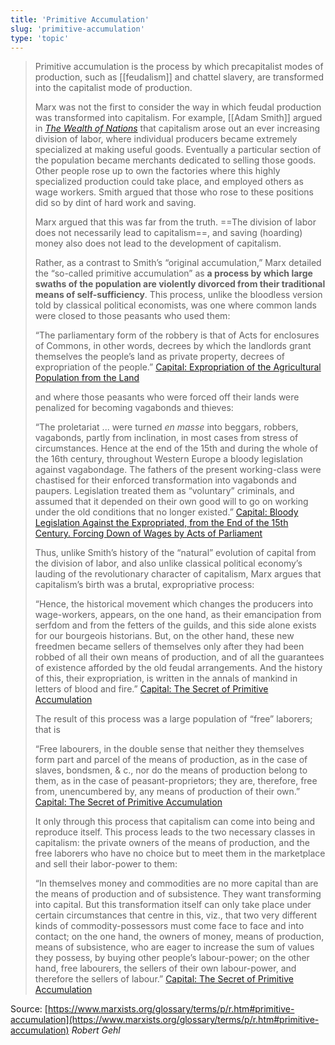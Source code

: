```yaml
---
title: 'Primitive Accumulation'
slug: 'primitive-accumulation'
type: 'topic'
---
```


>Primitive accumulation is the process by which precapitalist modes of production, such as [[feudalism]] and chattel slavery, are transformed into the capitalist mode of production.
>
>Marx was not the first to consider the way in which feudal production was transformed into capitalism. For example, [[Adam Smith]] argued in [_The Wealth of Nations_](https://www.marxists.org/reference/archive/smith-adam/works/wealth-of-nations/book01/ch08.htm) that capitalism arose out an ever increasing division of labor, where individual producers became extremely specialized at making useful goods. Eventually a particular section of the population became merchants dedicated to selling those goods. Other people rose up to own the factories where this highly specialized production could take place, and employed others as wage workers. Smith argued that those who rose to these positions did so by dint of hard work and saving.
>
>Marx argued that this was far from the truth. ==The division of labor does not necessarily lead to capitalism==, and saving (hoarding) money also does not lead to the development of capitalism.
>
>Rather, as a contrast to Smith’s “original accumulation,” Marx detailed the “so-called primitive accumulation” as **a process by which large swaths of the population are violently divorced from their traditional means of self-sufficiency**. This process, unlike the bloodless version told by classical political economists, was one where common lands were closed to those peasants who used them:
>
>“The parliamentary form of the robbery is that of Acts for enclosures of Commons, in other words, decrees by which the landlords grant themselves the people’s land as private property, decrees of expropriation of the people.” [Capital: Expropriation of the Agricultural Population from the Land](https://www.marxists.org/archive/marx/works/1867-c1/ch27.htm)
>
>and where those peasants who were forced off their lands were penalized for becoming vagabonds and thieves:
>
>“The proletariat ... were turned _en masse_ into beggars, robbers, vagabonds, partly from inclination, in most cases from stress of circumstances. Hence at the end of the 15th and during the whole of the 16th century, throughout Western Europe a bloody legislation against vagabondage. The fathers of the present working-class were chastised for their enforced transformation into vagabonds and paupers. Legislation treated them as “voluntary” criminals, and assumed that it depended on their own good will to go on working under the old conditions that no longer existed.” [Capital: Bloody Legislation Against the Expropriated, from the End of the 15th Century. Forcing Down of Wages by Acts of Parliament](https://www.marxists.org/archive/marx/works/1867-c1/ch28.htm)
>
>Thus, unlike Smith’s history of the “natural” evolution of capital from the division of labor, and also unlike classical political economy’s lauding of the revolutionary character of capitalism, Marx argues that capitalism’s birth was a brutal, expropriative process:
>
>“Hence, the historical movement which changes the producers into wage-workers, appears, on the one hand, as their emancipation from serfdom and from the fetters of the guilds, and this side alone exists for our bourgeois historians. But, on the other hand, these new freedmen became sellers of themselves only after they had been robbed of all their own means of production, and of all the guarantees of existence afforded by the old feudal arrangements. And the history of this, their expropriation, is written in the annals of mankind in letters of blood and fire.” [Capital: The Secret of Primitive Accumulation](https://www.marxists.org/archive/marx/works/1867-c1/ch26.htm)
>
>The result of this process was a large population of “free” laborers; that is
>
>“Free labourers, in the double sense that neither they themselves form part and parcel of the means of production, as in the case of slaves, bondsmen, & c., nor do the means of production belong to them, as in the case of peasant-proprietors; they are, therefore, free from, unencumbered by, any means of production of their own.” [Capital: The Secret of Primitive Accumulation](https://www.marxists.org/archive/marx/works/1867-c1/ch26.htm)
>
>It only through this process that capitalism can come into being and reproduce itself. This process leads to the two necessary classes in capitalism: the private owners of the means of production, and the free laborers who have no choice but to meet them in the marketplace and sell their labor-power to them:
>
>“In themselves money and commodities are no more capital than are the means of production and of subsistence. They want transforming into capital. But this transformation itself can only take place under certain circumstances that centre in this, viz., that two very different kinds of commodity-possessors must come face to face and into contact; on the one hand, the owners of money, means of production, means of subsistence, who are eager to increase the sum of values they possess, by buying other people’s labour-power; on the other hand, free labourers, the sellers of their own labour-power, and therefore the sellers of labour.” [Capital: The Secret of Primitive Accumulation](https://www.marxists.org/archive/marx/works/1867-c1/ch26.htm)

Source: [https://www.marxists.org/glossary/terms/p/r.htm#primitive-accumulation](https://www.marxists.org/glossary/terms/p/r.htm#primitive-accumulation) *Robert Gehl*
